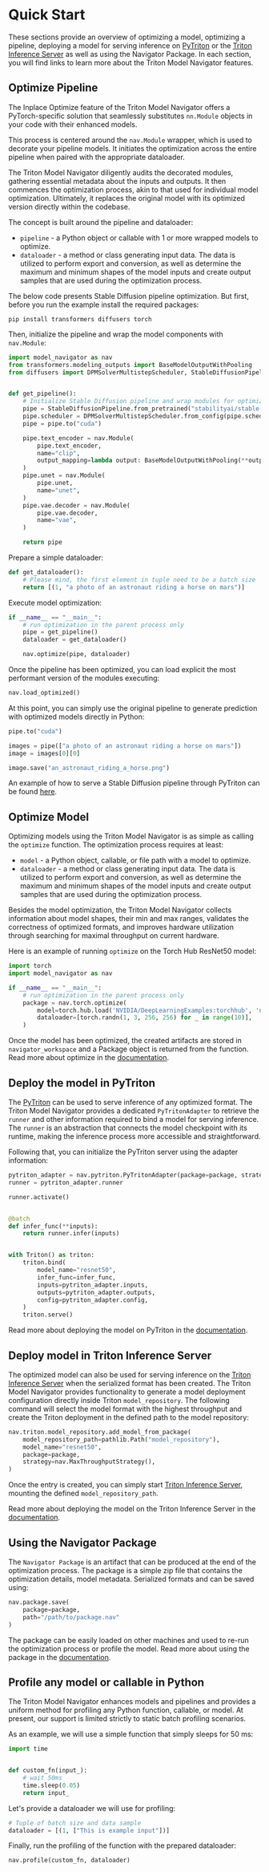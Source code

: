<!--
Copyright (c) 2021-2024, NVIDIA CORPORATION. All rights reserved.

Licensed under the Apache License, Version 2.0 (the "License");
you may not use this file except in compliance with the License.
You may obtain a copy of the License at

    http://www.apache.org/licenses/LICENSE-2.0

Unless required by applicable law or agreed to in writing, software
distributed under the License is distributed on an "AS IS" BASIS,
WITHOUT WARRANTIES OR CONDITIONS OF ANY KIND, either express or implied.
See the License for the specific language governing permissions and
limitations under the License.
-->

# Quick Start

These sections provide an overview of optimizing a model, optimizing a pipeline, deploying a model for serving inference
on [PyTriton](https://github.com/triton-inference-server/pytriton)
or the [Triton Inference Server](https://github.com/triton-inference-server/server) as well as using the Navigator Package.
In each section, you will find links to learn more about the Triton Model Navigator
features.

## Optimize Pipeline

The Inplace Optimize feature of the Triton Model Navigator offers a PyTorch-specific solution that seamlessly
substitutes `nn.Module` objects in your code with their enhanced models.

This process is centered around the `nav.Module` wrapper, which is used to decorate your pipeline models. It initiates the
optimization across the entire pipeline when paired with the appropriate dataloader.

The Triton Model Navigator diligently audits the decorated modules, gathering essential metadata about the inputs and outputs.
It then commences the optimization process, akin to that used for individual model optimization. Ultimately, it replaces
the original model with its optimized version directly within the codebase.

The concept is built around the pipeline and dataloader:

- `pipeline` - a Python object or callable with 1 or more wrapped models to optimize.
- `dataloader` - a method or class generating input data. The data is utilized to perform export and conversion, as well
   as determine the maximum and minimum shapes of the model inputs and create output samples that are used during
   the optimization process.

The below code presents Stable Diffusion pipeline optimization. But first, before you run the example install the required
packages:

```shell
pip install transformers diffusers torch
```

Then, initialize the pipeline and wrap the model components with `nav.Module`:

```python
import model_navigator as nav
from transformers.modeling_outputs import BaseModelOutputWithPooling
from diffusers import DPMSolverMultistepScheduler, StableDiffusionPipeline


def get_pipeline():
    # Initialize Stable Diffusion pipeline and wrap modules for optimization
    pipe = StableDiffusionPipeline.from_pretrained("stabilityai/stable-diffusion-2-1")
    pipe.scheduler = DPMSolverMultistepScheduler.from_config(pipe.scheduler.config)
    pipe = pipe.to("cuda")

    pipe.text_encoder = nav.Module(
        pipe.text_encoder,
        name="clip",
        output_mapping=lambda output: BaseModelOutputWithPooling(**output),
    )
    pipe.unet = nav.Module(
        pipe.unet,
        name="unet",
    )
    pipe.vae.decoder = nav.Module(
        pipe.vae.decoder,
        name="vae",
    )

    return pipe
```

Prepare a simple dataloader:

```python
def get_dataloader():
    # Please mind, the first element in tuple need to be a batch size
    return [(1, "a photo of an astronaut riding a horse on mars")]
```

Execute model optimization:

```python
if __name__ == "__main__":
    # run optimization in the parent process only
    pipe = get_pipeline()
    dataloader = get_dataloader()

    nav.optimize(pipe, dataloader)
```

Once the pipeline has been optimized, you can load explicit the most performant version of the modules executing:

```python
nav.load_optimized()
```

At this point, you can simply use the original pipeline to generate prediction with optimized models directly in Python:
```python
pipe.to("cuda")

images = pipe(["a photo of an astronaut riding a horse on mars"])
image = images[0][0]

image.save("an_astronaut_riding_a_horse.png")
```

An example of how to serve a Stable Diffusion pipeline through PyTriton can be found [here](https://github.com/triton-inference-server/pytriton/tree/main/examples/huggingface_stable_diffusion).

## Optimize Model

Optimizing models using the Triton Model Navigator is as simple as calling the `optimize` function. The optimization process requires
at least:

- `model` - a Python object, callable, or file path with a model to optimize.
- `dataloader` - a method or class generating input data. The data is utilized to perform export and conversion, as well
   as determine the maximum and minimum shapes of the model inputs and create output samples that are used during
   the optimization process.

Besides the model optimization, the Triton Model Navigator collects information about model shapes, their min and max ranges, validates
the correctness of optimized formats, and improves hardware utilization through searching for maximal throughput on current
hardware.

Here is an example of running `optimize` on the Torch Hub ResNet50 model:

```python
import torch
import model_navigator as nav

if __name__ == "__main__":
    # run optimization in the parent process only
    package = nav.torch.optimize(
        model=torch.hub.load('NVIDIA/DeepLearningExamples:torchhub', 'nvidia_resnet50', pretrained=True).eval(),
        dataloader=[torch.randn(1, 3, 256, 256) for _ in range(10)],
    )
```

Once the model has been optimized, the created artifacts are stored in `navigator_workspace` and a Package object is
returned from the function. Read more about optimize
in the [documentation](models_optimize/optimize/optimize.md).

## Deploy the model in PyTriton

The [PyTriton](https://github.com/triton-inference-server/pytriton) can be used to serve inference of any optimized
format. The Triton Model Navigator provides a dedicated `PyTritonAdapter` to retrieve the `runner` and other information required
to bind a model for serving inference. The `runner` is an abstraction that connects the model checkpoint with its
runtime, making the inference process more accessible and straightforward.

Following that, you can initialize the PyTriton server using the adapter information:

```python
pytriton_adapter = nav.pytriton.PyTritonAdapter(package=package, strategy=nav.MaxThroughputStrategy())
runner = pytriton_adapter.runner

runner.activate()


@batch
def infer_func(**inputs):
    return runner.infer(inputs)


with Triton() as triton:
    triton.bind(
        model_name="resnet50",
        infer_func=infer_func,
        inputs=pytriton_adapter.inputs,
        outputs=pytriton_adapter.outputs,
        config=pytriton_adapter.config,
    )
    triton.serve()
```

Read more about deploying the model on PyTriton
in the [documentation](inference_deployment/pytriton/deployment.md).

## Deploy model in Triton Inference Server

The optimized model can also be used for serving inference
on the [Triton Inference Server](https://github.com/triton-inference-server/server) when the serialized format has been
created. The Triton Model Navigator provides functionality to generate a model deployment configuration directly inside
Triton `model_repository`. The following command will select the
model format with the highest throughput and create the Triton deployment in the defined path to the model repository:

```python
nav.triton.model_repository.add_model_from_package(
    model_repository_path=pathlib.Path("model_repository"),
    model_name="resnet50",
    package=package,
    strategy=nav.MaxThroughputStrategy(),
)
```

Once the entry is created, you can simply
start [Triton Inference Server](https://github.com/triton-inference-server/server),
mounting the defined `model_repository_path`.

Read more about deploying the model on the Triton Inference Server
in the [documentation](https://triton-inference-server.github.io/model_navigator/latest/triton/triton_deployment/).

## Using the Navigator Package

The `Navigator Package` is an artifact that can be produced at the end of the optimization process. The package is a
simple
zip file that contains the optimization details, model metadata. Serialized formats and can be saved using:

```python
nav.package.save(
    package=package,
    path="/path/to/package.nav"
)
```

The package can be easily loaded on other machines and used to re-run the optimization process or profile the model.
Read
more about using the package in the [documentation](models_optimize/package/package.md).

## Profile any model or callable in Python

The Triton Model Navigator enhances models and pipelines and provides a uniform method for profiling any Python
function, callable, or model. At present, our support is limited strictly to static batch profiling scenarios.

As an example, we will use a simple function that simply sleeps for 50 ms:

```python
import time


def custom_fn(input_):
    # wait 50ms
    time.sleep(0.05)
    return input_
```

Let's provide a dataloader we will use for profiling:

```python
# Tuple of batch size and data sample
dataloader = [(1, ["This is example input"])]
```

Finally, run the profiling of the function with the prepared dataloader:

```python
nav.profile(custom_fn, dataloader)
```

